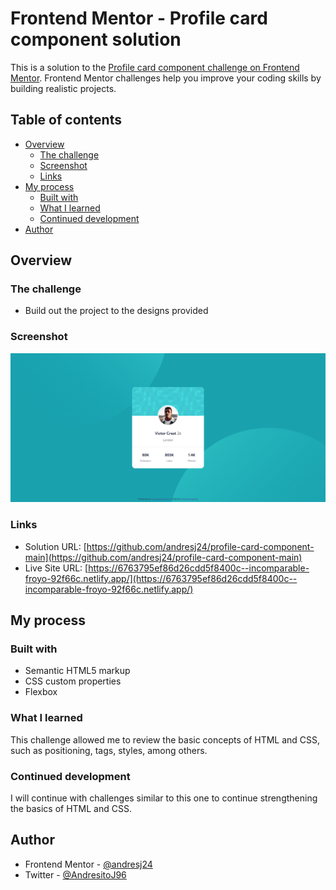 # Frontend Mentor - Profile card component solution

This is a solution to the [Profile card component challenge on Frontend Mentor](https://www.frontendmentor.io/challenges/profile-card-component-cfArpWshJ). Frontend Mentor challenges help you improve your coding skills by building realistic projects. 

## Table of contents

- [Overview](#overview)
  - [The challenge](#the-challenge)
  - [Screenshot](#screenshot)
  - [Links](#links)
- [My process](#my-process)
  - [Built with](#built-with)
  - [What I learned](#what-i-learned)
  - [Continued development](#continued-development)
- [Author](#author)

## Overview

### The challenge

- Build out the project to the designs provided

### Screenshot

![](images/capture.png)

### Links

- Solution URL: [https://github.com/andresj24/profile-card-component-main](https://github.com/andresj24/profile-card-component-main)
- Live Site URL: [https://6763795ef86d26cdd5f8400c--incomparable-froyo-92f66c.netlify.app/](https://6763795ef86d26cdd5f8400c--incomparable-froyo-92f66c.netlify.app/)

## My process

### Built with

- Semantic HTML5 markup
- CSS custom properties
- Flexbox

### What I learned

This challenge allowed me to review the basic concepts of HTML and CSS, such as positioning, tags, styles, among others.

### Continued development

I will continue with challenges similar to this one to continue strengthening the basics of HTML and CSS.

## Author

- Frontend Mentor - [@andresj24](https://www.frontendmentor.io/profile/andresj24)
- Twitter - [@AndresitoJ96](https://www.twitter.com/andresitoj96)


